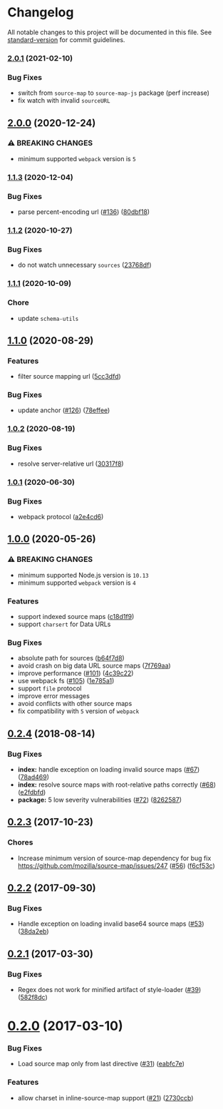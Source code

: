 # Changelog

All notable changes to this project will be documented in this file. See [standard-version](https://github.com/conventional-changelog/standard-version) for commit guidelines.

### [2.0.1](https://github.com/webpack-contrib/source-map-loader/compare/v2.0.0...v2.0.1) (2021-02-10)

### Bug Fixes

* switch from `source-map` to `source-map-js` package (perf increase)
* fix watch with invalid `sourceURL`

## [2.0.0](https://github.com/webpack-contrib/source-map-loader/compare/v1.1.3...v2.0.0) (2020-12-24)


### ⚠ BREAKING CHANGES

* minimum supported `webpack` version is `5`

### [1.1.3](https://github.com/webpack-contrib/source-map-loader/compare/v1.1.2...v1.1.3) (2020-12-04)


### Bug Fixes

* parse percent-encoding url ([#136](https://github.com/webpack-contrib/source-map-loader/issues/136)) ([80dbf18](https://github.com/webpack-contrib/source-map-loader/commit/80dbf18f240dd40437492414687c04db7825515f))

### [1.1.2](https://github.com/webpack-contrib/source-map-loader/compare/v1.1.1...v1.1.2) (2020-10-27)


### Bug Fixes

* do not watch unnecessary `sources` ([23768df](https://github.com/webpack-contrib/source-map-loader/commit/23768df65e1ea4773114ec004a29d1271e9ab02d))

### [1.1.1](https://github.com/webpack-contrib/source-map-loader/compare/v1.1.0...v1.1.1) (2020-10-09)

### Chore

* update `schema-utils`

## [1.1.0](https://github.com/webpack-contrib/source-map-loader/compare/v1.0.2...v1.1.0) (2020-08-29)


### Features

* filter source mapping url ([5cc3dfd](https://github.com/webpack-contrib/source-map-loader/commit/5cc3dfde50e9f1df95e21a8fdbc697ae36cd6897))


### Bug Fixes

* update anchor ([#126](https://github.com/webpack-contrib/source-map-loader/issues/126)) ([78effee](https://github.com/webpack-contrib/source-map-loader/commit/78effeee8eead75081d3ebc71567f408aa2f6ce2))

### [1.0.2](https://github.com/webpack-contrib/source-map-loader/compare/v1.0.1...v1.0.2) (2020-08-19)


### Bug Fixes

* resolve server-relative url ([30317f8](https://github.com/webpack-contrib/source-map-loader/commit/30317f8aefa6d25c07a02a12850017a76d58f3a5))

### [1.0.1](https://github.com/webpack-contrib/source-map-loader/compare/v1.0.0...v1.0.1) (2020-06-30)


### Bug Fixes

* webpack protocol ([a2e4cd6](https://github.com/webpack-contrib/source-map-loader/commit/a2e4cd6be7f9ff9024c201093f1410431f7a48e9))

## [1.0.0](https://github.com/webpack-contrib/source-map-loader/compare/v0.2.4...v1.0.0) (2020-05-26)


### ⚠ BREAKING CHANGES

* minimum supported Node.js version is `10.13`
* minimum supported `webpack` version is `4`

### Features

* support indexed source maps ([c18d1f9](https://github.com/webpack-contrib/source-map-loader/commit/c18d1f9495fce229d21993aba1d215cc75986d84))
* support `charsert` for Data URLs

### Bug Fixes

* absolute path for sources ([b64f7d8](https://github.com/webpack-contrib/source-map-loader/commit/b64f7d82de27769c8bbd2be280faf4f9f97492d5))
* avoid crash on big data URL source maps ([7f769aa](https://github.com/webpack-contrib/source-map-loader/commit/7f769aa5a09d362cf29eeb52f4c8155360e1afad))
* improve performance ([#101](https://github.com/webpack-contrib/source-map-loader/issues/101)) ([4c39c22](https://github.com/webpack-contrib/source-map-loader/commit/4c39c228ae215b43d6c90fd1727d572dfd3d5929))
* use webpack fs ([#105](https://github.com/webpack-contrib/source-map-loader/issues/105)) ([1e785a1](https://github.com/webpack-contrib/source-map-loader/commit/1e785a1114afe2f40a9f2361d8a326a99b5050e6))
* support `file` protocol
* improve error messages
* avoid conflicts with other source maps
* fix compatibility with `5` version of `webpack`

<a name="0.2.4"></a>
## [0.2.4](https://github.com/webpack-contrib/source-map-loader/compare/v0.2.3...v0.2.4) (2018-08-14)


### Bug Fixes

* **index:** handle exception on loading invalid source maps ([#67](https://github.com/webpack-contrib/source-map-loader/issues/67)) ([78ad469](https://github.com/webpack-contrib/source-map-loader/commit/78ad469))
* **index:** resolve source maps with root-relative paths correctly ([#68](https://github.com/webpack-contrib/source-map-loader/issues/68)) ([e2fdbfd](https://github.com/webpack-contrib/source-map-loader/commit/e2fdbfd))
* **package:** 5 low severity vulnerabilities ([#72](https://github.com/webpack-contrib/source-map-loader/issues/72)) ([8262587](https://github.com/webpack-contrib/source-map-loader/commit/8262587))



<a name="0.2.3"></a>
## [0.2.3](https://github.com/webpack/source-map-loader/compare/v0.2.2...v0.2.3) (2017-10-23)


### Chores

* Increase minimum version of source-map dependency for bug fix https://github.com/mozilla/source-map/issues/247 ([#56](https://github.com/webpack-contrib/source-map-loader/issues/56)) ([f6cf53c](https://github.com/webpack/source-map-loader/commit/f6cf53c))



<a name="0.2.2"></a>
## [0.2.2](https://github.com/webpack/source-map-loader/compare/v0.2.1...v0.2.2) (2017-09-30)


### Bug Fixes

* Handle exception on loading invalid base64 source maps ([#53](https://github.com/webpack/source-map-loader/issues/53)) ([38da2eb](https://github.com/webpack/source-map-loader/commit/38da2eb))



<a name="0.2.1"></a>
## [0.2.1](https://github.com/webpack/source-map-loader/compare/v0.2.0...v0.2.1) (2017-03-30)


### Bug Fixes

* Regex does not work for minified artifact of style-loader ([#39](https://github.com/webpack/source-map-loader/issues/39)) ([582f8dc](https://github.com/webpack/source-map-loader/commit/582f8dc))



<a name="0.2.0"></a>
# [0.2.0](https://github.com/webpack/source-map-loader/compare/v0.1.6...v0.2.0) (2017-03-10)


### Bug Fixes

* Load source map only from last directive ([#31](https://github.com/webpack/source-map-loader/issues/31)) ([eabfc7e](https://github.com/webpack/source-map-loader/commit/eabfc7e))


### Features

* allow charset in inline-source-map support ([#21](https://github.com/webpack/source-map-loader/issues/21)) ([2730ccb](https://github.com/webpack/source-map-loader/commit/2730ccb))
